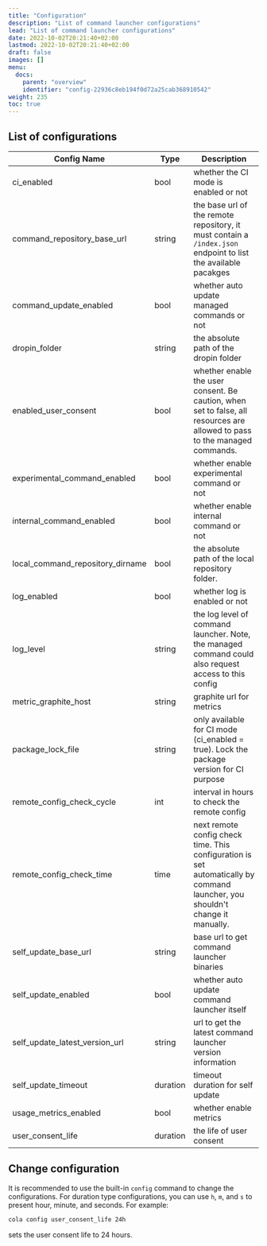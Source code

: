 ```yaml
---
title: "Configuration"
description: "List of command launcher configurations"
lead: "List of command launcher configurations"
date: 2022-10-02T20:21:40+02:00
lastmod: 2022-10-02T20:21:40+02:00
draft: false
images: []
menu:
  docs:
    parent: "overview"
    identifier: "config-22936c8eb194f0d72a25cab368910542"
weight: 235
toc: true
---
```


## List of configurations

| Config Name                      | Type     | Description                                                                                                                   |
|----------------------------------|----------|-------------------------------------------------------------------------------------------------------------------------------|
| ci_enabled                       | bool     | whether the CI mode is enabled or not                                                                                         |
| command_repository_base_url      | string   | the base url of the remote repository, it must contain a `/index.json` endpoint to list the available pacakges                |
| command_update_enabled           | bool     | whether auto update managed commands or not                                                                                   |
| dropin_folder                    | string   | the absolute path of the dropin folder                                                                                        |
| enabled_user_consent             | bool     | whether enable the user consent. Be caution, when set to false, all resources are allowed to pass to the managed commands.    |
| experimental_command_enabled     | bool     | whether enable experimental command or not                                                                                    |
| internal_command_enabled         | bool     | whether enable internal command or not                                                                                        |
| local_command_repository_dirname | bool     | the absolute path of the local repository folder.                                                                             |
| log_enabled                      | bool     | whether log is enabled or not                                                                                                 |
| log_level                        | string   | the log level of command launcher. Note, the managed command could also request access to this config                         |
| metric_graphite_host             | string   | graphite url for metrics                                                                                                      |
| package_lock_file                | string   | only available for CI mode (ci_enabled = true). Lock the package version for CI purpose                                       |
| remote_config_check_cycle        | int      | interval in hours to check the remote config                                                                                  |
| remote_config_check_time         | time     | next remote config check time. This configuration is set automatically by command launcher, you shouldn't change it manually. |
| self_update_base_url             | string   | base url to get command launcher binaries                                                                                     |
| self_update_enabled              | bool     | whether auto update command launcher itself                                                                                   |
| self_update_latest_version_url   | string   | url to get the latest command launcher version information                                                                    |
| self_update_timeout              | duration | timeout duration for self update                                                                                              |
| usage_metrics_enabled            | bool     | whether enable metrics                                                                                                        |
| user_consent_life                | duration | the life of user consent                                                                                                      |

## Change configuration

It is recommended to use the built-in `config` command to change the configurations. For duration type configurations, you can use `h`, `m`, and `s` to present hour, minute, and seconds. For example:

```bash
cola config user_consent_life 24h
```

sets the user consent life to 24 hours.

